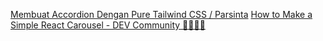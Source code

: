 [Membuat Accordion Dengan Pure Tailwind CSS / Parsinta](https://parsinta.com/articles/membuat-accordion-dengan-pure-tailwind-css#related-articles)
[How to Make a Simple React Carousel - DEV Community 👩‍💻👨‍💻](https://dev.to/rakumairu/simple-react-carousel-24m0)
